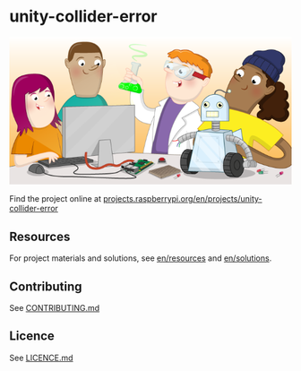 # unity-collider-error

![unity-collider-error](banner.png)

Find the project online at [projects.raspberrypi.org/en/projects/unity-collider-error](https://projects.raspberrypi.org/en/projects/unity-collider-error)

## Resources
For project materials and solutions, see [en/resources](https://github.com/raspberrypilearning/unity-collider-error/tree/master/en/resources) and [en/solutions](https://github.com/raspberrypilearning/unity-collider-error/tree/master/en/solutions).

## Contributing
See [CONTRIBUTING.md](CONTRIBUTING.md)

## Licence
 See [LICENCE.md](LICENCE.md)